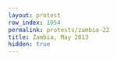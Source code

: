 ```yaml
---
layout: protest
row_index: 1054
permalink: protests/zambia-22
title: Zambia, May 2013
hidden: true
---
```

